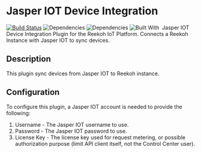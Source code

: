 # Jasper IOT Device Integration
[![Build Status](https://travis-ci.org/Reekoh/mnubo-connector.svg)](https://travis-ci.org/Reekoh/jasper-iot-device-integration)
![Dependencies](https://img.shields.io/david/Reekoh/jasper-iot-device-integration.svg)
![Dependencies](https://img.shields.io/david/dev/Reekoh/jasper-iot-device-integration.svg)
![Built With](https://img.shields.io/badge/built%20with-gulp-red.svg)
​
Jasper IOT Device Integration Plugin for the Reekoh IoT Platform. Connects a Reekoh Instance with Jasper IOT to sync devices.
​
## Description
This plugin sync devices from Jasper IOT to Reekoh instance.
​
## Configuration
To configure this plugin, a Jasper IOT account is needed to provide the following:
​
1. Username - The Jasper IOT username to use.
2. Password - The Jasper IOT password to use.
3. License Key - The license key used for request metering, or possible authorization purpose (limit API client itself, not the Control Center user).
